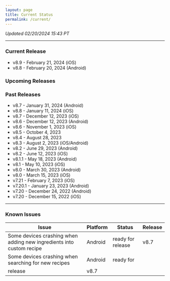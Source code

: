 ```yaml
---
layout: page
title: Current Status
permalink: /current/
---
```


_Updated 02/20/2024 15:43 PT_


***

### Current Release
- v8.9    - February 21, 2024 (iOS)
- v8.8    - February 20, 2024 (Android)

### Upcoming Releases


### Past Releases
- v8.7    - January 31, 2024 (Android)
- v8.8    - January 11, 2024 (iOS)
- v8.7    - December 12, 2023 (iOS)
- v8.6    - December 12, 2023 (Android)
- v8.6    - November 1, 2023 (iOS)
- v8.5    - October 4, 2023
- v8.4    - August 28, 2023
- v8.3    - August 2, 2023 (iOS/Android)
- v8.2    - June 29, 2023 (Android)
- v8.2    - June 12, 2023 (iOS)
- v8.1.1  - May 18, 2023 (Android)
- v8.1    - May 10, 2023 (iOS)
- v8.0    - March 30, 2023 (Android)
- v8.0    - March 15, 2023 (iOS)
- v7.21   - February 7, 2023 (iOS)
- v7.20.1 - January 23, 2023 (Android)
- v7.20   - December 24, 2022 (Android)
- v7.20   - December 15, 2022 (iOS)


***

### Known Issues

|Issue                          |Platform   | Status    | Release           |
| ---                           | ---       | ---       | ---               |
|Some devices crashing when adding new ingredients into custom recipe | Android | ready for release | v8.7|
|Some devices crashing when searching for new recipes | Android | ready for
release | v8.7|
